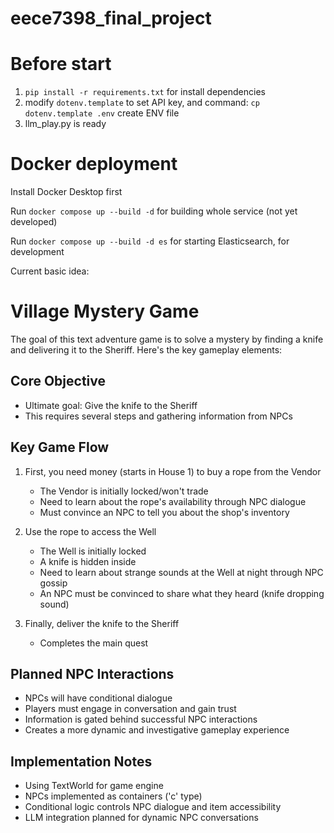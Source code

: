 # eece7398_final_project

# Before start
1. `pip install -r requirements.txt` for install dependencies
2. modify `dotenv.template` to set API key, and command: `cp dotenv.template .env` create ENV file
3. llm_play.py is ready

# Docker deployment
Install Docker Desktop first

Run `docker compose up --build -d` for building whole service (not yet developed)

Run `docker compose up --build -d es` for starting Elasticsearch, for development

Current basic idea:

# Village Mystery Game

The goal of this text adventure game is to solve a mystery by finding a knife and delivering it to the Sheriff. Here's the key gameplay elements:

## Core Objective
- Ultimate goal: Give the knife to the Sheriff
- This requires several steps and gathering information from NPCs

## Key Game Flow
1. First, you need money (starts in House 1) to buy a rope from the Vendor
   - The Vendor is initially locked/won't trade
   - Need to learn about the rope's availability through NPC dialogue
   - Must convince an NPC to tell you about the shop's inventory

2. Use the rope to access the Well
   - The Well is initially locked
   - A knife is hidden inside
   - Need to learn about strange sounds at the Well at night through NPC gossip
   - An NPC must be convinced to share what they heard (knife dropping sound)

3. Finally, deliver the knife to the Sheriff
   - Completes the main quest

## Planned NPC Interactions
- NPCs will have conditional dialogue
- Players must engage in conversation and gain trust
- Information is gated behind successful NPC interactions
- Creates a more dynamic and investigative gameplay experience

## Implementation Notes
- Using TextWorld for game engine
- NPCs implemented as containers ('c' type)
- Conditional logic controls NPC dialogue and item accessibility
- LLM integration planned for dynamic NPC conversations
